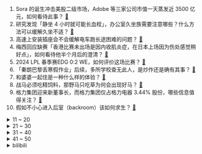 1. Sora 的诞生冲击美股二级市场，Adobe 等三家公司市值一天蒸发近 3500 亿元，如何看待此事？ [:link:](https://www.zhihu.com/question/644913353)
2. 研究发现「静坐 4 小时就可能长血栓」，办公室久坐族需要注意哪些？什么方法可以缓解久坐不适？ [:link:](https://www.zhihu.com/question/644897330)
3. 高速上安装插座会不会缓解电车跑长途困难的问题？ [:link:](https://www.zhihu.com/question/644768483)
4. 梅西回应缺赛「香港比赛未出场是因内收肌炎症，在日本上场因为伤处感觉稍好点」，如何看待他半个月后的澄清？ [:link:](https://www.zhihu.com/question/644958069)
5. 2024 LPL 春季赛EDG 0:2 WE，如何评价这场比赛？ [:link:](https://www.zhihu.com/question/644931657)
6. 「秦朗巴黎丢寒假作业」后续，多所学校查无此人，是炒作还是确有其事？ [:link:](https://www.zhihu.com/question/644865981)
7. 和婆婆一起住是一种什么样的体验？ [:link:](https://www.zhihu.com/question/28317131)
8. 战马必须吃精饲料，那野马只吃草为何会出现好马？ [:link:](https://www.zhihu.com/question/28227476)
9. 格力集团迎来新董事长，而格力集团仅占格力电器 3.44% 股份，哪些信息值得关注？ [:link:](https://www.zhihu.com/question/644861787)
10. 假如不小心进入后室（backroom）该如何求生？ [:link:](https://www.zhihu.com/question/548332757)
<details>
<summary>11 ~ 20</summary>

11. 开封 10 岁男孩被烟花炸到后脑身亡不知凶手，家属「警方正在排查」，随着烟花解禁，应如何防范烟花风险？ [:link:](https://www.zhihu.com/question/644746231)
12. 宝马X5为什么销量这么强势？ [:link:](https://www.zhihu.com/question/643652573)
13. 刘雨欣发文称洛杉矶的家被盗贼扫荡一空，几千万家当全被搬走，长时间离家要做好哪些措施保证房屋安全？ [:link:](https://www.zhihu.com/question/644909966)
14. 上海女教师被丈夫举报出轨未成年学生，校方通报「停职调查，将严肃处理」，如何看待此事？ [:link:](https://www.zhihu.com/question/644868516)
15. 如何看待韩寒的《飞驰人生 2》居然是正统续作而且是完美结局？ [:link:](https://www.zhihu.com/question/644458295)
16. 苹果 iPhone 16 Pro 渲染图曝光，启用全新相机岛设计，如何评价这一变化？ [:link:](https://www.zhihu.com/question/644844507)
17. 春节高速免费最后一刻有人被收全程费，工作人员解释「不建议卡点，来不及时可先下一次高速」，如何看待此事？ [:link:](https://www.zhihu.com/question/644840151)
18. 年轻人花3年工资买车值得吗? [:link:](https://www.zhihu.com/question/644046156)
19. 写小说的话，文笔和剧情到底哪个更重要？ [:link:](https://www.zhihu.com/question/640808667)
20. 在职场中，遇到「抢C位」、好大喜功的人，怎样的应对最机智？ [:link:](https://www.zhihu.com/question/644756104)
</details>
<details>
<summary>21 ~ 30</summary>

21. 如何评价麦克朗获得2024年NBA全明星灌篮大赛冠军，成功卫冕？ [:link:](https://www.zhihu.com/question/644740499)
22. 23-24赛季NBA全明星周末，东部211:186西部，利拉德39分，唐斯50分，如何评价本场比赛？ [:link:](https://www.zhihu.com/question/644868068)
23. 贾玲瘦 100 斤，如果是你能瘦多少斤？ [:link:](https://www.zhihu.com/question/644402472)
24. 如何看待华为将于 2 月 22 日发布华为 Pocket 2 小折叠？有哪些值得关注的信息？ [:link:](https://www.zhihu.com/question/644843879)
25. 2024年春节期间，新能源汽车的补能「难」问题还普遍存在吗？ [:link:](https://www.zhihu.com/question/643240918)
26. 哪些诗人能进入第一梯队，凑齐中国古代十大诗人？ [:link:](https://www.zhihu.com/question/382531537)
27. 三天内超 14 家券商发布 19 份 Sora 研报，算力有望成投资新热门，哪些信息值得关注？ [:link:](https://www.zhihu.com/question/644842221)
28. 怎么才能让自己不内耗呢？ [:link:](https://www.zhihu.com/question/640157006)
29. 袭人与黛玉交情甚好，为何背后总说黛玉坏话？ [:link:](https://www.zhihu.com/question/413022994)
30. 你遇见过哪些觉得不可思议但却真实发生的事？ [:link:](https://www.zhihu.com/question/399355994)
</details>
<details>
<summary>31 ~ 40</summary>

31. 你体验过的户外运动中，哪次让你真正感到「不虚此行」？ [:link:](https://www.zhihu.com/question/641980485)
32. 如何评价《崩坏：星穹铁道》2.0版本冒险任务「好人难寻」？ [:link:](https://www.zhihu.com/question/643205549)
33. 为什么孩子总是跟我说自己不行，不敢做? [:link:](https://www.zhihu.com/question/644675001)
34. 为什么大公司不配备量化团队赚钱？ [:link:](https://www.zhihu.com/question/625155971)
35. 荷兰首相回应是否允许乌克兰加入北约，称现在不能，但可以「折中」，如何解读？ [:link:](https://www.zhihu.com/question/644863103)
36. A 股龙年首个交易日三大股指集体收涨，沪指重回2900点，Sora 概念等表现亮眼，哪些信息值得关注？ [:link:](https://www.zhihu.com/question/644907039)
37. 有没有一张照片可以展示出你家小猫咪对你的爱？ [:link:](https://www.zhihu.com/question/643849970)
38. 有没有哪些旅行地，因为「气味」给你留下了深刻的印象？ [:link:](https://www.zhihu.com/question/642212939)
39. 《飞驰人生 2》知友推荐度 87%，位列春节档电影口碑第一名，你给这部电影点了「推荐」还是「不推荐」？ [:link:](https://www.zhihu.com/question/644712111)
40. 《热辣滚烫》票房破 29 亿，贾玲有望成为首位电影票房破百亿的女导演吗？ [:link:](https://www.zhihu.com/question/644382675)
</details>
<details>
<summary>41 ~ 50</summary>

41. 管泽元是目前 LPL 联赛 T0 级解说吗？ [:link:](https://www.zhihu.com/question/644648817)
42. 看到极光真的会觉得很震撼吗？ [:link:](https://www.zhihu.com/question/642212874)
43. 如果中国古代有可可树，巧克力会不会成为中医神药？ [:link:](https://www.zhihu.com/question/643372601)
44. 为什么饺子馅搅拌时，老人都要求一个方向搅拌，有什么依据吗？ [:link:](https://www.zhihu.com/question/30242895)
45. 四川一县城「花式」鼓励购房，鼓励企业预发工资交首付、月供垫付、首付缓付等，如何看待此举？ [:link:](https://www.zhihu.com/question/644914622)
46. 五菱星光跟风比亚迪官降，正式发布150KM进阶版荣耀价9.98万元，A级新能源车和燃油车谁更值得买？ [:link:](https://www.zhihu.com/question/644913493)
47. 美议员组团去匈牙利想当面施压批准瑞典入约，却被「拒之门外」，匈牙利此举意味着什么？能否顶住美西方压力？ [:link:](https://www.zhihu.com/question/644921646)
48. 继发疯文学后，窝囊废文学成年轻人宣泄方式，如何看待这些网络新兴表达方式？反映出怎样的现象？ [:link:](https://www.zhihu.com/question/644864065)
49. 「娱乐」能否有效对抗抑郁症？ [:link:](https://www.zhihu.com/question/641917643)
50. 手机摄像越来越重要，哪些参数值得关注？怎么才能买到一款摄像功能强的手机？ [:link:](https://www.zhihu.com/question/641430697)
</details><details>
<summary>bilibili</summary>

</details>